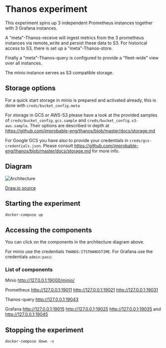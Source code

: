 # Thanos experiment

This experiment spins up 3 independent Prometheus instances together
with 3 Grafana instances.

A "meta"-Thanos-receive will ingest metrics from the 3 prometheus
instances via remote_write and persist these data to S3. For
historical access to S3, there is set up a "meta"-Thanos-store. 

Finally a "meta"-Thanos-query is configured to provide a "fleet-wide"
view over all instances.

The minio instance serves as S3 compatible storage.

## Storage options

For a quick start storage in minio is prepared and activated already,
this is done with ```creds/bucket_config.meta```

For storage in GCS or AWS-S3 please have a look at the provided
samples of ```creds/bucket_config.gcs.sample``` and
```creds/bucket_config.s3-aws.sample```. Their options are described
in depth at
<https://github.com/improbable-eng/thanos/blob/master/docs/storage.md>

For Google GCS you have also to provide your credentials in
```creds/gcs-credentials.json```. Please consult
<https://github.com/improbable-eng/thanos/blob/master/docs/storage.md>
for more info.

## Diagram

![Architecture](https://raw.githubusercontent.com/m-kraus/prometheus_experiments/master/thanos_receive/Thanos_Architecture.svg?sanitize=true)

[Draw.io source](Thanos_Architecture.xml)

## Starting the experiment

``` docker-compose up ```

## Accessing the components

You can click on the components in the architecture diagram above.

For minio use the credentials ```THANOS:ITSTHANOSTIME```. For Grafana
use the credentials ```admin:pass```:

### List of components

Minio <http://127.0.0.1:19000/minio/>

Prometheus <http://127.0.0.1:19011> <http://127.0.0.1:19021>
<http://127.0.0.1:19031>

Thanos-query <http://127.0.0.1:19043>

Grafana <http://127.0.0.1:19015> <http://127.0.0.1:19025>
<http://127.0.0.1:19035> and <http://127.0.0.1:19045>

## Stopping the experiment

``` docker-compose down -v ```
